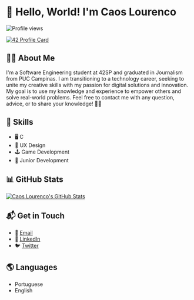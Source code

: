 # 👋 Hello, World! I'm Caos Lourenco

![Profile views](https://gpvc.arturio.dev/caoslourenco)

[![42 Profile Card](https://1337-readme.vercel.app/api/profile?cursus=42cursus&dark=true&login=clourenc)](https://github.com/mohouyizme/1337-readme)

## 👨‍💻 About Me
I'm a Software Engineering student at 42SP and graduated in Journalism from PUC Campinas. I am transitioning to a technology career, seeking to unite my creative skills with my passion for digital solutions and innovation. My goal is to use my knowledge and experience to empower others and solve real-world problems. Feel free to contact me with any question, advice, or to share your knowledge! 🖖🦦

## 🚀 Skills
- 🖥️ C
- 🎨 UX Design
- 🕹️ Game Development
- 🌱 Junior Development

## 📊 GitHub Stats
[![Caos Lourenco's GitHub Stats](https://github-readme-stats.vercel.app/api?username=caoslourenco&show_icons=true&theme=radical)](https://github.com/caoslourenco/github-readme-stats)

## 📬 Get in Touch
- 📧 [Email](mailto:clourenc@student.42sp.org.br)
- 💼 [LinkedIn](https://linkedin.com.br/in/camilla-lourenco)
- 🐦 [Twitter](https://twitter.com/caoslourenco)

## 🌎 Languages
- Portuguese
- English
